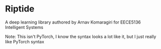 # Riptide
A deep learning library authored by Arnav Komaragiri for EECE5136 Intelligent Systems

Note: This isn't PyTorch, I know the syntax looks a lot like it, but I just really like PyTorch syntax